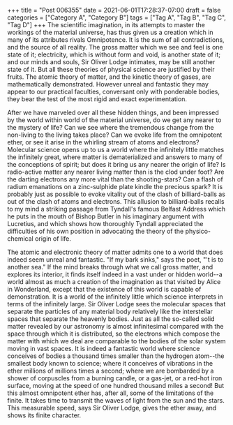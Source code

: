 +++
title = "Post 006355"
date = 2021-06-01T17:28:37-07:00
draft = false
categories = ["Category A", "Category B"]
tags = ["Tag A", "Tag B", "Tag C", "Tag D"]
+++
The scientific imagination, in its attempts to master the workings of the material universe, has thus given us a creation which in many of its attributes rivals Omnipotence. It is the sum of all contradictions, and the source of all reality. The gross matter which we see and feel is one state of it; electricity, which is without form and void, is another state of it; and our minds and souls, Sir Oliver Lodge intimates, may be still another state of it. But all these theories of physical science are justified by their fruits. The atomic theory of matter, and the kinetic theory of gases, are mathematically demonstrated. However unreal and fantastic they may appear to our practical faculties, conversant only with ponderable bodies, they bear the test of the most rigid and exact experimentation.

After we have marveled over all these hidden things, and been impressed by the world within world of the material universe, do we get any nearer to the mystery of life? Can we see where the tremendous change from the non-living to the living takes place? Can we evoke life from the omnipotent ether, or see it arise in the whirling stream of atoms and electrons? Molecular science opens up to us a world where the infinitely little matches the infinitely great, where matter is dematerialized and answers to many of the conceptions of spirit; but does it bring us any nearer the origin of life? Is radio-active matter any nearer living matter than is the clod under foot? Are the darting electrons any more vital than the shooting-stars? Can a flash of radium emanations on a zinc-sulphide plate kindle the precious spark? It is probably just as possible to evoke vitality out of the clash of billiard-balls as out of the clash of atoms and electrons. This allusion to billiard-balls recalls to my mind a striking passage from Tyndall's famous Belfast Address which he puts in the mouth of Bishop Butler in his imaginary argument with Lucretius, and which shows how thoroughly Tyndall appreciated the difficulties of his own position in advocating the theory of the physico-chemical origin of life.

The atomic and electronic theory of matter admits one to a world that does indeed seem unreal and fantastic. "If my bark sinks," says the poet, "'t is to another sea." If the mind breaks through what we call gross matter, and explores its interior, it finds itself indeed in a vast under or hidden world--a world almost as much a creation of the imagination as that visited by Alice in Wonderland, except that the existence of this world is capable of demonstration. It is a world of the infinitely little which science interprets in terms of the infinitely large. Sir Oliver Lodge sees the molecular spaces that separate the particles of any material body relatively like the interstellar spaces that separate the heavenly bodies. Just as all the so-called solid matter revealed by our astronomy is almost infinitesimal compared with the space through which it is distributed, so the electrons which compose the matter with which we deal are comparable to the bodies of the solar system moving in vast spaces. It is indeed a fantastic world where science conceives of bodies a thousand times smaller than the hydrogen atom--the smallest body known to science; where it conceives of vibrations in the ether millions of millions times a second; where we are bombarded by a shower of corpuscles from a burning candle, or a gas-jet, or a red-hot iron surface, moving at the speed of one hundred thousand miles a second! But this almost omnipotent ether has, after all, some of the limitations of the finite. It takes time to transmit the waves of light from the sun and the stars. This measurable speed, says Sir Oliver Lodge, gives the ether away, and shows its finite character.
